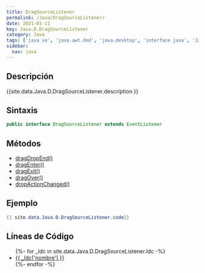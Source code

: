 ```yaml
---
title: DragSourceListener
permalink: /Java/DragSourceListener/
date: 2021-01-11
key: Java.D.DragSourceListener
category: Java
tags: ['java se', 'java.awt.dnd', 'java.desktop', 'interface java', 'Java 1.2']
sidebar: 
  nav: java
---
```


## Descripción
{{site.data.Java.D.DragSourceListener.description }}

## Sintaxis
~~~java
public interface DragSourceListener extends EventListener
~~~

## Métodos
* [dragDropEnd()](/Java/DragSourceListener/dragDropEnd)
* [dragEnter()](/Java/DragSourceListener/dragEnter)
* [dragExit()](/Java/DragSourceListener/dragExit)
* [dragOver()](/Java/DragSourceListener/dragOver)
* [dropActionChanged()](/Java/DragSourceListener/dropActionChanged)

## Ejemplo
~~~java
{{ site.data.Java.D.DragSourceListener.code}}
~~~

## Líneas de Código
<ul>
{%- for _ldc in site.data.Java.D.DragSourceListener.ldc -%}
   <li>
       <a href="{{_ldc['url'] }}">{{ _ldc['nombre'] }}</a>
   </li>
{%- endfor -%}
</ul>
